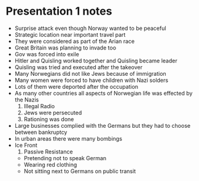 # Presentation 1 notes
* Surprise attack even though Norway wanted to be peaceful
* Strategic location near important travel part
* They were considered as part of the Arian race
* Great Britain was planning to invade too
* Gov was forced into exile
* Hitler and Quisling worked together and Quisling became leader
* Quisling was tried and executed after the takeover
* Many Norwegians did not like Jews because of immigration
* Many women were forced to have children with Nazi solders 
* Lots of them were deported after the occupation
* As many other countries all aspects of Norwegian life was effected by the Nazis
  1. Illegal Radio
  1. Jews were persecuted
  1. Rationing was done
* Large businesses complied with the Germans but they had to choose between bankruptcy
* In urban areas there were many bombings 
* Ice Front 
  1. Passive Resistance
    * Pretending not to speak German
    * Wearing red clothing
    * Not sitting next to Germans on public transit


